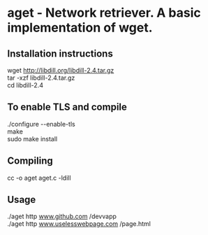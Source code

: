 # aget - Network retriever. A basic implementation of wget. 


## Installation instructions
wget http://libdill.org/libdill-2.4.tar.gz<br/>
tar -xzf libdill-2.4.tar.gz<br/>
cd libdill-2.4<br/>

## To enable TLS and compile
./configure --enable-tls<br/>
make<br/>
sudo make install<br/>



## Compiling
cc -o aget aget.c -ldill<br/>

## Usage
./aget http www.github.com /devvapp<br/>
./aget http www.uselesswebpage.com /page.html<br/>
